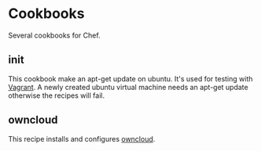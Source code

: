 Cookbooks
=========

Several cookbooks for Chef.

init
----

This cookbook make an apt-get update on ubuntu.
It's used for testing with [Vagrant](http://vagrantup.com/).
A newly created ubuntu virtual machine needs an apt-get update otherwise the recipes will fail.

owncloud
--------

This recipe installs and configures [owncloud](http://owncloud.org/).